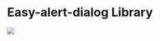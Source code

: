 # Easy-alert-dialog Library
[![](https://jitpack.io/v/jaswanth-gollamudi/Easy-alert-dialog.svg)](https://jitpack.io/#jaswanth-gollamudi/Easy-alert-dialog)
